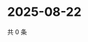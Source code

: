 # 2025-08-22

共 0 条

<!-- BEGIN ZHIHUVIDEO -->
<!-- 最后更新时间 Fri Aug 22 2025 03:08:54 GMT+0800 (China Standard Time) -->

<!-- END ZHIHUVIDEO -->
